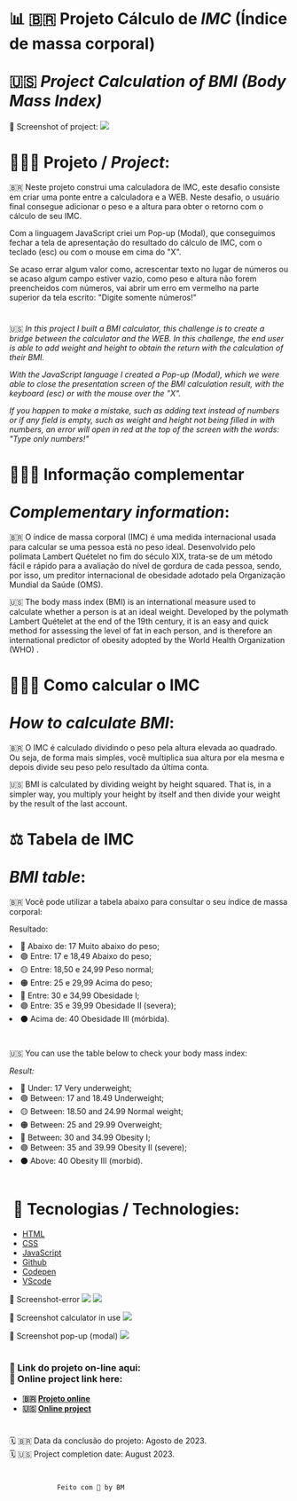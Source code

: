 # 📊 🇧🇷 Projeto Cálculo de *IMC* (Índice de massa corporal) <br><br> 🇺🇸 _Project Calculation of *BMI* (Body Mass Index)_ 

📸 Screenshot of project:
![](../images/tela1.png)

# 👩🏻‍💻 Projeto / _Project_: 

🇧🇷 Neste projeto construi uma calculadora de IMC, este desafio consiste em criar uma ponte entre a calculadora e a WEB. 
Neste desafio, o usuário final consegue adicionar o peso e a altura para obter o retorno com o cálculo de seu IMC. 

Com a linguagem JavaScript criei um Pop-up (Modal), que conseguimos fechar a tela de apresentação do resultado do cálculo de IMC, com o teclado (esc) ou com o mouse em cima do "X". 

Se acaso errar algum valor como, acrescentar texto no lugar de números ou se acaso algum campo estiver vazio, como peso e altura não forem preencheidos com números, vai abrir um erro em vermelho na parte superior da tela escrito: "Digite somente números!"

#

🇺🇸 _In this project I built a BMI calculator, this challenge is to create a bridge between the calculator and the WEB. In this challenge, the end user is able to add weight and height to obtain the return with the calculation of their BMI._

_With the JavaScript language I created a Pop-up (Modal), which we were able to close the presentation screen of the BMI calculation result, with the keyboard (esc) or with the mouse over the "X"._

_If you happen to make a mistake, such as adding text instead of numbers or if any field is empty, such as weight and height not being filled in with numbers, an error will open in red at the top of the screen with the words: "Type only numbers!"_

# 🕵🏻‍♀️ Informação complementar <br><br> _Complementary information_: 

🇧🇷 O índice de massa corporal (IMC) é uma medida internacional usada para calcular se uma pessoa está no peso ideal. Desenvolvido pelo polímata Lambert Quételet no fim do século XIX, trata-se de um método fácil e rápido para a avaliação do nível de gordura de cada pessoa, sendo, por isso, um preditor internacional de obesidade adotado pela Organização Mundial da Saúde (OMS).

🇺🇸 The body mass index (BMI) is an international measure used to calculate whether a person is at an ideal weight. Developed by the polymath Lambert Quételet at the end of the 19th century, it is an easy and quick method for assessing the level of fat in each person, and is therefore an international predictor of obesity adopted by the World Health Organization (WHO) .

# 👩🏻‍🏫 Como calcular o IMC <br><br> _How to calculate BMI_:
🇧🇷 O IMC é calculado dividindo o peso pela altura elevada ao quadrado. Ou seja, de forma mais simples, você multiplica sua altura por ela mesma e depois divide seu peso pelo resultado da última conta. 

🇺🇸 BMI is calculated by dividing weight by height squared. That is, in a simpler way, you multiply your height by itself and then divide your weight by the result of the last account. 


# ⚖️ Tabela de IMC <br><br>_BMI table_:
🇧🇷 Você pode utilizar a tabela abaixo para consultar o seu índice de massa corporal:

Resultado: <br>
<li>🔵 Abaixo de: 17	Muito abaixo do peso; </li>
<li>🟢 Entre: 17 e 18,49	Abaixo do peso;</li>
<li>🟡 Entre: 18,50 e 24,99	Peso normal;</li>
<li>🟠 Entre: 25 e 29,99	Acima do peso;</li>
<li>🔴 Entre: 30 e 34,99	Obesidade I;</li>
<li>🟣 Entre: 35 e 39,99	Obesidade II (severa);</li>
<li>⚫️ Acima de: 40	Obesidade III (mórbida).</li>

# 

🇺🇸 You can use the table below to check your body mass index:

_Result:_<br>
<li>🔵 Under: 17 Very underweight; </li>
<li>🟢 Between: 17 and 18.49 Underweight;</li>
<li>🟡 Between: 18.50 and 24.99 Normal weight;</li>
<li>🟠 Between: 25 and 29.99 Overweight;</li>
<li>🔴 Between: 30 and 34.99 Obesity I;</li>
<li>🟣 Between: 35 and 39.99 Obesity II (severe);</li>
<li>⚫️ Above: 40 Obesity III (morbid).</li>

<br>

#  🚀 Tecnologias / Technologies:

- [HTML](../index.html)
- [CSS](../style.css)
- [JavaScript](../js/script.js)
- [Github](##github.com)
- [Codepen](##codepen)
- [VScode](##vscode)

📸 Screenshot-error
![](../images/tela2.png)
![](../images/tela3.png)

📸 Screenshot calculator in use
![](../images/tela4.png)

📸 Screenshot pop-up (modal) 
![](../images/tela5.png) 

# 
### 🔗 Link do projeto on-line aqui: <br> 🔗 Online project link here:
 
- **🇧🇷 [Projeto online](http://127.0.0.1:5500/index.html)**
- **🇺🇸 [Online project](http://127.0.0.1:5500/index.html)**



#

🗓️ 🇧🇷 Data da conclusão do projeto: Agosto de 2023.
<br>
🗓️ 🇺🇸 Project completion date: August 2023.

# 

                Feito com 🤍 by BM